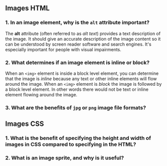 ## Images HTML

### 1. In an image element, why is the `alt` attribute important?

The **alt** attribute (often referred to as _alt text_) provides a text description of the image. It should give an accurate description of the image content so it can be understood by screen reader software and search engines. It's especially important for people with visual impairments.

### 2. What determines if an image element is inline or block?

When an `<img>` element is inside a block level element, you can determine that the image is _inline_ because any text or other inline elements will flow around the image. When an `<img>` element is _block_ the image is followed by a block level element. In other words there would not be text or inline element flowing around the image.

### 3. What are the benefits of `jpg` or `png` image file formats?



## Images CSS

### 1. What is the benefit of specifying the height and width of images in CSS compared to specifying in the HTML?



### 2. What is an image sprite, and why is it useful?
